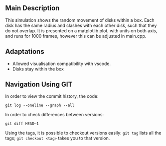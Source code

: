## Main Description
This simulation shows the random movement of disks within a box. Each disk has the same radius and clashes with each other disk, such that they do not overlap. It is presented on a matplotlib plot, with units on both axis, and runs for 1000 frames, however this can be adjusted in main.cpp.

## Adaptations
- Allowed visualisation compatibility with vscode.
- Disks stay within the box

## Navigation Using GIT
In order to view the commit history, the code:

`git log --oneline --graph --all`

In order to check differences between versions:

`git diff HEAD~1`

Using the tags, it is possible to checkout versions easily:
`git tag` lists all the tags; `git checkout <tag>` takes you to that version.

